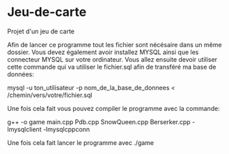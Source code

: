 # Jeu-de-carte
Projet d'un jeu de carte

Afin de lancer ce programme tout les fichier sont nécésaire dans un même dossier.
Vous devez également avoir installez MYSQL ainsi que les connecteur MYSQL sur votre ordinateur.
Vous allez ensuite devoir utiliser cette commande qui va utiliser le fichier.sql afin de transféré ma base de données:

mysql -u ton_utilisateur -p nom_de_la_base_de_donnees < /chemin/vers/votre/fichier.sql

Une fois cela fait vous pouvez compiler le programme avec la commande:

g++ -o game main.cpp Pdb.cpp SnowQueen.cpp Berserker.cpp -lmysqlclient -lmysqlcppconn

Une fois cela fait lancer le programme avec ./game
